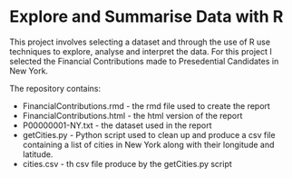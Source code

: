 # Explore and Summarise Data with R
This project involves selecting a dataset and through the use of R use techniques to explore, analyse and interpret the data. For this project I selected the Financial Contributions made to Presedential Candidates in New York.

The repository contains:
- FinancialContributions.rmd - the rmd file used to create the report
- FinancialContributions.html - the html version of the report
- P00000001-NY.txt - the dataset used in the report
- getCities.py - Python script used to clean up and produce a csv file containing a list of cities in New York along with their longitude and latitude.
- cities.csv - th csv file produce by the getCities.py script

